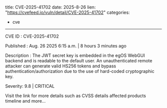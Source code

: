  
title: CVE-2025-41702
date: 2025-8-26
lien: "https://cvefeed.io/vuln/detail/CVE-2025-41702"
categories:
  - cve
---

CVE ID : CVE-2025-41702

Published :  Aug. 26
2025
6:15 a.m. | 8 hours
3 minutes ago

Description : The JWT secret key is embedded in the egOS WebGUI backend and is readable to the default user. An unauthenticated remote attacker can generate valid HS256 tokens and bypass authentication/authorization due to the use of hard-coded cryptographic key.

Severity: 9.8 | CRITICAL

Visit the link for more details
such as CVSS details
affected products
timeline
and more...
